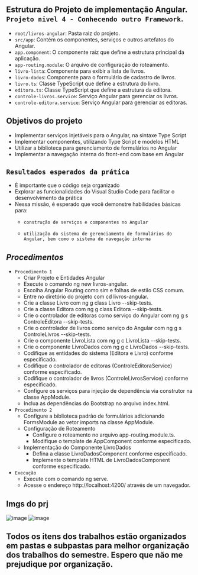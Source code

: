 ## Estrutura do Projeto de implementação Angular. `Projeto nivel 4 - Conhecendo outro Framework`. 
- `root/livros-angular`: Pasta raiz do projeto.
- `src/app`: Contém os componentes, serviços e outros artefatos do Angular.
- `app.component`: O componente raiz que define a estrutura principal da aplicação.
- `app-routing.module`: O arquivo de configuração do roteamento.
- `livro-lista`: Componente para exibir a lista de livros.
- `livro-dados`: Componente para o formulário de cadastro de livros.
- `livro.ts`: Classe TypeScript que define a estrutura do livro.
- `editora.ts`: Classe TypeScript que define a estrutura da editora.
- `controle-livros.service`: Serviço Angular para gerenciar os livros.
- `controle-editora.service`: Serviço Angular para gerenciar as editoras.

## Objetivos do projeto
- Implementar serviços injetáveis para o Angular, na sintaxe Type Script
- Implementar componentes, utilizando Type Script e modelos HTML
- Utilizar a biblioteca para gerenciamento de formulários no Angular
- Implementar a navegação interna do front-end com base em Angular


## `Resultados esperados da prática`

- É importante que o código seja organizado
- Explorar as funcionalidades do Visual Studio Code para facilitar o desenvolvimento da prática
- Nessa missão, é esperado que você demonstre habilidades básicas para:
    - `construção de serviços e componentes no Angular`

    - `utilização do sistema de gerenciamento de formulários do Angular, bem como o sistema de navegação interna`

## *Procedimentos*
- `Procedimento 1`
  - Criar Projeto e Entidades Angular
  - Execute o comando ng new livros-angular.
  - Escolha Angular Routing como sim e folhas de estilo CSS comum.
  - Entre no diretório do projeto com cd livros-angular.
  - Crie a classe Livro com ng g class Livro --skip-tests.
  - Crie a classe Editora com ng g class Editora --skip-tests.
  - Crie o controlador de editoras como serviço do Angular com ng g s ControleEditora --skip-tests.
  - Crie o controlador de livros como serviço do Angular com ng g s ControleLivros --skip-tests.
  - Crie o componente LivroLista com ng g c LivroLista --skip-tests.
  - Crie o componente LivroDados com ng g c LivroDados --skip-tests.
  - Codifique as entidades do sistema (Editora e Livro) conforme especificado.
  - Codifique o controlador de editoras (ControleEditoraService) conforme especificado.
  - Codifique o controlador de livros (ControleLivrosService) conforme especificado.
  - Configure os serviços para injeção de dependência via construtor na classe AppModule.
  - Inclua as dependências do Bootstrap no arquivo index.html.
- `Procedimento 2`
  - Configure a biblioteca padrão de formulários adicionando FormsModule ao vetor imports na classe AppModule.
  - Configuração de Roteamento
      - Configure o roteamento no arquivo app-routing.module.ts.
      - Modifique o template de AppComponent conforme especificado.
  - Implementação do Componente LivroDados
      - Defina a classe LivroDadosComponent conforme especificado.
      - Implemente o template HTML de LivroDadosComponent conforme especificado.
- `Execução`
  - Execute com o comando ng serve.
  - Acesse o endereço http://localhost:4200/ através de um navegador.


## Imgs do prj
![image](https://github.com/rianjsp/segundo_semestre_estacio_trabalhos/assets/116752833/4d40b7a0-7f5f-406a-9cf2-2f901f84dc22)
![image](https://github.com/rianjsp/segundo_semestre_estacio_trabalhos/assets/116752833/688ea284-efa9-4996-99d8-0a1f991854a6)


## Todos os itens dos trabalhos estão organizados em pastas e subpastas para melhor organização dos trabalhos do semestre. Espero que não me prejudique por organização.
